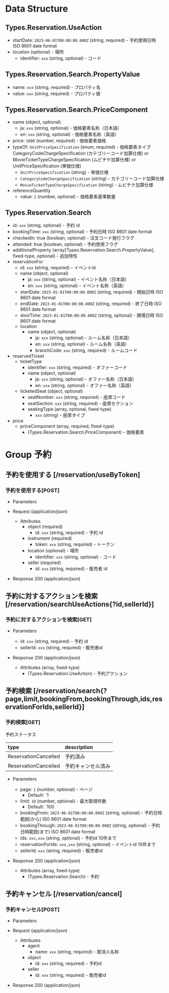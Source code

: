 # Data Structure

## Types.Reservation.UseAction

-   startDate: `2023-06-01T00:00:00.000Z` (string, required) - 予約使用日時 ISO 8601 date format
-   location (optional) - 場所
    -  identifier: `xxx` (string, optional) - コード

## Types.Reservation.Search.PropertyValue

-   name: `xxx` (string, required) - プロパティ名
-   value: `xxx` (string, required) - プロパティ値

## Types.Reservation.Search.PriceComponent

-   name (object, optional)
    -   ja: `xxx` (string, optional) - 価格要素名称（日本語）
    -   en: `xxx` (string, optional) - 価格要素名称（英語）
-   price: `1000` (number, required) - 価格要素価格
-   typeOf: `UnitPriceSpecification` (enum, required) - 価格要素タイプ CategoryCodeChargeSpecification (カテゴリーコード加算仕様) or MovieTicketTypeChargeSpecification (ムビチケ加算仕様) or UnitPriceSpecification (単価仕様)
    -   `UnitPriceSpecification` (string) - 単価仕様
    -   `CategoryCodeChargeSpecification` (string) - カテゴリーコード加算仕様
    -   `MovieTicketTypeChargeSpecification` (string) - ムビチケ加算仕様
-   referenceQuantity
    -   value: `1` (number, optional) - 価格要素基準数量

## Types.Reservation.Search

-   id: `xxx` (string, optional) - 予約 id
-   bookingTime: `xxx` (string, optional) - 予約日時 ISO 8601 date format
-   checkedIn: true (boolean, optional) - 注文コード発行フラグ
-   attended: true (boolean, optional) - 予約使用フラグ
-   additionalProperty (array[Types.Reservation.Search.PropertyValue], fixed-type, optional) - 追加特性
-   reservationFor
    -   id: `xxx` (string, required) - イベントid 
    -   name (object, optional)
        -   ja: `xxx` (string, optional) - イベント名称（日本語）
        -   en: `xxx` (string, optional) - イベント名称（英語）
    -   startDate: `2023-01-01T00:00:00.000Z` (string, required) - 開始日時 ISO 8601 date format
    -   endDate: `2023-01-01T00:00:00.000Z` (string, required) - 終了日時 ISO 8601 date format
    -   doorTime: `2023-01-01T00:00:00.000Z` (string, optional) - 開場日時 ISO 8601 date format
    -   location
        -   name (object, optional)
            -   ja: `xxx` (string, optional) - ルーム名称（日本語）
            -   en: `xxx` (string, optional) - ルーム名称（英語）
            -   branchCode: `xxx` (string, required) - ルームコード
-   reservedTicket
    -   ticketType
        -   identifier: `xxx` (string, required) - オファーコード
        -   name (object, optional)
            -   ja: `xxx` (string, optional) - オファー名称（日本語）
            -   en: `xxx` (string, optional) - オファー名称（英語）
    -   ticketedSeat (object, optional)
        -   seatNumber: `xxx` (string, required) - 座席コード
        -   seatSection: `xxx` (string, required) - 座席セクション
        -   seatingType (array, optional, fixed-type)
            -   `xxx` (string) - 座席タイプ
-   price
    -   priceComponent (array, required, fixed-type)
        -   (Types.Reservation.Search.PriceComponent) - 価格要素

# Group 予約

## 予約を使用する [/reservation/useByToken]

### 予約を使用する[POST]

-   Parameters


-   Request (application/json)

    -   Attributes
        -   object (required)
            -   id: `xxx` (string, required) - 予約 id
        -   instrument (required)
            -   token: `xxx` (string, required) - トークン
        -   location (optional) - 場所
            -   identifier: `xxx` (string, optional) - コード
        -   seller (required)
            -   id: `xxx` (string, required) - 販売者 id

-   Response 200 (application/json)

<!-- include(../../../response/400.md) -->

## 予約に対するアクションを検索 [/reservation/searchUseActions{?id,sellerId}]

### 予約に対するアクションを検索[GET]

-   Parameters

    -   id: `xxx` (string, required) - 予約 id
    -   sellerId: `xxx` (string, required) - 販売者id

-   Response 200 (application/json)

    -   Attributes (array, fixed-type)
        -   (Types.Reservation.UseAction) - 予約アクション`

<!-- include(../../../response/400.md) -->

## 予約検索 [/reservation/search{?page,limit,bookingFrom,bookingThrough,ids,reservationForIds,sellerId}]

### 予約検索[GET]

予約ステータス

| type           | description  |
| :------------- | :----------- |
| ReservationCancelled | 予約済み |
| ReservationCancelled  | 予約キャンセル済み |

-   Parameters

    -   page: `1` (number, optional) - ページ
        -   Default: `1
    -   limit: `10` (number, optional) - 最大取得件数
        -   Default: `100
    -   bookingFrom: `2023-06-01T00:00:00.000Z` (string, optional) - 予約日時範囲(から) ISO 8601 date format
    -   bookingThrough: `2023-06-01T00:00:00.000Z` (string, optional) - 予約日時範囲(まで) ISO 8601 date format
    -   ids: `xxx,xxx` (string, optional) - 予約id 10件まで
    -   reservationForIds: `xxx,xxx` (string, optional) - イベントid 10件まで
    -   sellerId: `xxx` (string, required) - 販売者id

-   Response 200 (application/json)

    -   Attributes (array, fixed-type)
        -   (Types.Reservation.Search) - 予約`
        
<!-- include(../../../response/400.md) -->

## 予約キャンセル [/reservation/cancel]

### 予約キャンセル[POST]

-   Parameters


-   Request (application/json)

    -   Attributes
        -   agent
            -   name: `xxx` (string, required) - 取消人名称
        -   object
            -   id: `xxx` (string, required) - 予約id
        -   seller
            -   id: `xxx` (string, required) - 販売者id

-   Response 200 (application/json)

<!-- include(../../../response/400.md) -->
